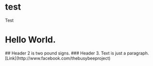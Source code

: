 # test
Test 
<h1>Hello World.</h1>
## Header 2 is two pound signs.  
### Header 3.
Text is just a paragraph. 
[Link](http://www.facebook.com/thebusybeeproject)
